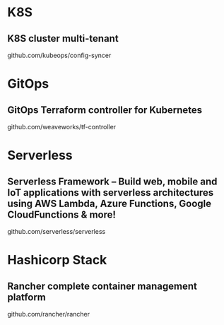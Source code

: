# K8S
## K8S cluster multi-tenant
github.com/kubeops/config-syncer

# GitOps
## GitOps Terraform controller for Kubernetes
github.com/weaveworks/tf-controller

# Serverless
## Serverless Framework – Build web, mobile and IoT applications with serverless architectures using AWS Lambda, Azure Functions, Google CloudFunctions & more!
github.com/serverless/serverless

# Hashicorp Stack
## Rancher complete container management platform
github.com/rancher/rancher

